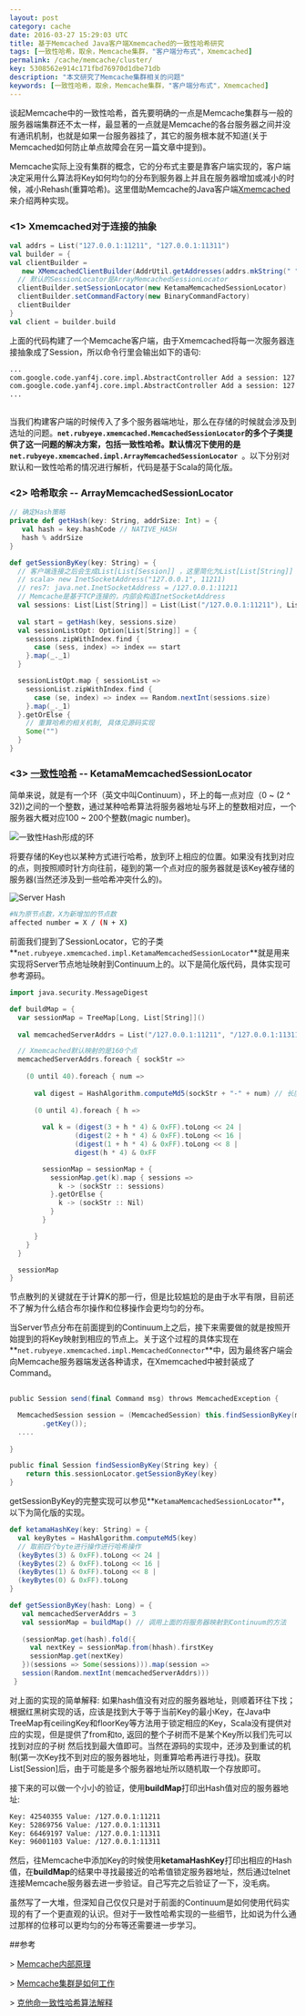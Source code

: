 ```yaml
---
layout: post
category: cache
date: 2016-03-27 15:29:03 UTC
title: 基于Memcached Java客户端Xmemcached的一致性哈希研究
tags: [一致性哈希，取余，Memcache集群，"客户端分布式"，Xmemcached]
permalink: /cache/memcache/cluster/
key: 5308562e914c171fbd76970d1dbe71db
description: "本文研究了Memcache集群相关的问题"
keywords: [一致性哈希，取余，Memcache集群，"客户端分布式"，Xmemcached]
---
```



谈起Memcache中的一致性哈希，首先要明确的一点是Memcache集群与一般的服务器端集群还不太一样，最显著的一点就是Memcache的各台服务器之间并没有通讯机制，也就是如果一台服务器挂了，其它的服务根本就不知道(关于Memcached如何防止单点故障会在另一篇文章中提到)。

Memcache实际上没有集群的概念，它的分布式主要是靠客户端实现的，客户端决定采用什么算法将Key如何均匀的分布到服务器上并且在服务器增加或减小的时候，减小Rehash(重算哈希)。这里借助Memcache的Java客户端[Xmemcached](https://code.google.com/p/xmemcached/wiki/User_Guide)来介绍两种实现。
  
### <1> Xmemcached对于连接的抽象
   
```scala
val addrs = List("127.0.0.1:11211", "127.0.0.1:11311")
val builder = {
val clientBuilder = 
   new XMemcachedClientBuilder(AddrUtil.getAddresses(addrs.mkString(" ")))
  // 默认的SessionLocator是ArrayMemcachedSessionLocator
  clientBuilder.setSessionLocator(new KetamaMemcachedSessionLocator)
  clientBuilder.setCommandFactory(new BinaryCommandFactory)
  clientBuilder
}
val client = builder.build
```
    
上面的代码构建了一个Memcache客户端，由于Xmemcached将每一次服务器连接抽象成了Session，所以命令行里会输出如下的语句:
    
```bash    
...
com.google.code.yanf4j.core.impl.AbstractController Add a session: 127.0.0.1:11211
com.google.code.yanf4j.core.impl.AbstractController Add a session: 127.0.0.1:11311
...
    
```

当我们构建客户端的时候传入了多个服务器端地址，那么在存储的时候就会涉及到选址的问题。**```net.rubyeye.xmemcached.MemcachedSessionLocator```**的多个子类提供了这一问题的解决方案，包括一致性哈希。默认情况下使用的是**```net.rubyeye.xmemcached.impl.ArrayMemcachedSessionLocator ```**。以下分别对默认和一致性哈希的情况进行解析，代码是基于Scala的简化版。
   
    
### <2> 哈希取余 -- ArrayMemcachedSessionLocator
     
```scala
// 确定Hash策略
private def getHash(key: String, addrSize: Int) = {
   val hash = key.hashCode // NATIVE_HASH
   hash % addrSize
}

def getSessionByKey(key: String) = {
  // 客户端连接之后会生成List[List[Session]] ，这里简化为List[List[String]]
  // scala> new InetSocketAddress("127.0.0.1", 11211)
  // res7: java.net.InetSocketAddress = /127.0.0.1:11211
  // Memcache是基于TCP连接的，内部会构造InetSocketAddress
  val sessions: List[List[String]] = List(List("/127.0.0.1:11211"), List("/127.0.0.1:11311"))
  
  val start = getHash(key, sessions.size)
  val sessionListOpt: Option[List[String]] = {
    sessions.zipWithIndex.find {
      case (sess, index) => index == start
    }.map(_._1)
  }

  sessionListOpt.map { sessionList =>
    sessionList.zipWithIndex.find {
      case (se, index) => index == Random.nextInt(sessions.size)
    }.map(_._1)
  }.getOrElse {
    // 重算哈希的相关机制, 具体见源码实现
    Some("")
  }
}   
```

<p style="display:none">
这种实现有一个问题，就是当Server节点增加或者是减小的时候(如果节点由N变到N + 1那么最坏的情况下有```N / (N + 1)```的数据受到影响)，这个时候如果是涉及到数据库数据的缓存，就会产生大量的查询，对服务器造成不小的压力。
</p>
    

### <3> [一致性哈希](https://www.quora.com/What-is-the-best-way-to-add-remove-a-new-server-in-memcached-without-restarting-it-to-avoid-rehashing-Is-it-possible) -- KetamaMemcachedSessionLocator

简单来说，就是有一个环（英文中叫Continuum），环上的每一点对应（0 ~ (2 ^ 32))之间的一个整数，通过某种哈希算法将服务器地址与环上的整数相对应，一个服务器大概对应100 ~ 200个整数(magic number)。
    
![一致性Hash形成的环](https://www.adayinthelifeof.nl/images/uploads/2011/02/Screen-shot-2011-02-05-at-10.37.32-PM.png)
    
将要存储的Key也以某种方式进行哈希，放到环上相应的位置。如果没有找到对应的点，则按照顺时针方向往前，碰到的第一个点对应的服务器就是该Key被存储的服务器(当然还涉及到一些哈希冲突什么的)。
    
![Server Hash](https://www.adayinthelifeof.nl/images/uploads/2011/02/Screen-shot-2011-02-05-at-10.37.38-PM.png)
    
<p style="display:none">
这种情况下如果Memcache集群中加入一个节点，受影响的数据量为其总结点缓存量的1 / 3
    
```bash
#N为原节点数，X为新增加的节点数
affected number = X / (N + X) 
```
</p>

前面我们提到了SessionLocator，它的子类**```net.rubyeye.xmemcached.impl.KetamaMemcachedSessionLocator```**就是用来实现将Server节点地址映射到Continuum上的。以下是简化版代码，具体实现可参考源码。


```scala
import java.security.MessageDigest

def buildMap = {
  var sessionMap = TreeMap[Long, List[String]]()
  
  val memcachedServerAddrs = List("/127.0.0.1:11211", "/127.0.0.1:11311")

  // Xmemcached默认映射的是160个点
  memcachedServerAddrs.foreach { sockStr =>
  
    (0 until 40).foreach { num =>
    
      val digest = HashAlgorithm.computeMd5(sockStr + "-" + num) // 长度为16的Array[Byte]
      
      (0 until 4).foreach { h =>
        
        val k = (digest(3 + h * 4) & 0xFF).toLong << 24 | 
                (digest(2 + h * 4) & 0xFF).toLong << 16 | 
                (digest(1 + h * 4) & 0xFF).toLong << 8 | 
                digest(h * 4) & 0xFF

        sessionMap = sessionMap + {
          sessionMap.get(k).map { sessions =>
            k -> (sockStr :: sessions)
          }.getOrElse {
            k -> (sockStr :: Nil)
          }
        }

      }
    }
  }

  sessionMap
}    

```

节点散列的关键就在于计算K的那一行，但是比较尴尬的是由于水平有限，目前还不了解为什么结合布尔操作和位移操作会更均匀的分布。

当Server节点分布在前面提到的Continuum上之后，接下来需要做的就是按照开始提到的将Key映射到相应的节点上。关于这个过程的具体实现在**```net.rubyeye.xmemcached.impl.MemcachedConnector```**中，因为最终客户端会向Memcache服务器端发送各种请求，在Xmemcached中被封装成了Command。


```scala
    
public Session send(final Command msg) throws MemcachedException {

  MemcachedSession session = (MemcachedSession) this.findSessionByKey(msg
		.getKey());
  ....
  
}

public final Session findSessionByKey(String key) {
    return this.sessionLocator.getSessionByKey(key)
}
```
  
getSessionByKey的完整实现可以参见**```KetamaMemcachedSessionLocator```**，以下为简化版的实现。
  

```scala
def ketamaHashKey(key: String) = {
  val keyBytes = HashAlgorithm.computeMd5(key)
  // 取前四个byte进行操作进行哈希操作
  (keyBytes(3) & 0xFF).toLong << 24 | 
  (keyBytes(2) & 0xFF).toLong << 16 |
  (keyBytes(1) & 0xFF).toLong << 8 |
  (keyBytes(0) & 0xFF).toLong
}

def getSessionByKey(hash: Long) = {
   val memcachedServerAddrs = 3
   val sessionMap = buildMap() // 调用上面的将服务器映射到Continuum的方法
   
   (sessionMap.get(hash).fold({
     val nextKey = sessionMap.from(hhash).firstKey
     sessionMap.get(nextKey)
   })(sessions => Some(sessions))).map(session =>             
   session(Random.nextInt(memcachedServerAddrs)))
 }
```
    
对上面的实现的简单解释: 如果hash值没有对应的服务器地址，则顺着环往下找；根据红黑树实现的话，应该是找到大于等于当前Key的最小Key，在Java中TreeMap有ceilingKey和floorKey等方法用于锁定相应的Key，Scala没有提供对应的实现，但是提供了from和to, 返回的整个子树而不是某个Key所以我们先可以找到对应的子树 然后找到最大值即可。当然在源码的实现中，还涉及到重试的机制(第一次Key找不到对应的服务器地址，则重算哈希再进行寻找)。获取List[Session]后，由于可能是多个服务器地址所以随机取一个存放即可。
      
接下来的可以做一个小小的验证，使用**buildMap**打印出Hash值对应的服务器地址:

    
```bash        
Key: 42540355 Value: /127.0.0.1:11211
Key: 52869756 Value: /127.0.0.1:11311
Key: 66469197 Value: /127.0.0.1:11311
Key: 96001103 Value: /127.0.0.1:11311
```
   
然后，往Memcache中添加Key的时候使用**ketamaHashKey**打印出相应的Hash值，在**buildMap**的结果中寻找最接近的哈希值锁定服务器地址，然后通过telnet连接Memcache服务器去进一步验证。自己写完之后验证了一下，没毛病。
    
虽然写了一大堆，但深知自己仅仅只是对于前面的Continuum是如何使用代码实现的有了一个更直观的认识。但对于一致性哈希实现的一些细节，比如说为什么通过那样的位移可以更均匀的分布等还需要进一步学习。
   
 
##参考

\> [Memcache内部原理](https://www.adayinthelifeof.nl/2011/02/06/memcache-internals/)

\> [Memcache集群是如何工作](https://www.quora.com/How-does-a-Memcache-cluster-work)

\> [克他命一致性哈希算法解释](http://www.last.fm/user/RJ/journal/2007/04/10/rz_libketama_-_a_consistent_hashing_algo_for_memcache_clients)

